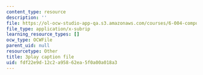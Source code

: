 ```yaml
---
content_type: resource
description: ''
file: https://ol-ocw-studio-app-qa.s3.amazonaws.com/courses/6-004-computation-structures-spring-2017/fdf22e9d12c2a95862ea5f0a00a018a3_3KJeK-UUADA.srt
file_type: application/x-subrip
learning_resource_types: []
ocw_type: OCWFile
parent_uid: null
resourcetype: Other
title: 3play caption file
uid: fdf22e9d-12c2-a958-62ea-5f0a00a018a3
---
```

